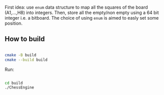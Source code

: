 First idea: use `enum` data structure to map all the squares of the board (A1,...,H8) into integers. Then, store all the empty/non empty using a 64 bit integer i.e. a bitboard.
The choice of using `enum` is aimed to easly set some position.

## How to build

```bash

cmake -B build
cmake --build build

```

Run:

```bash

cd build
./ChessEngine

```


